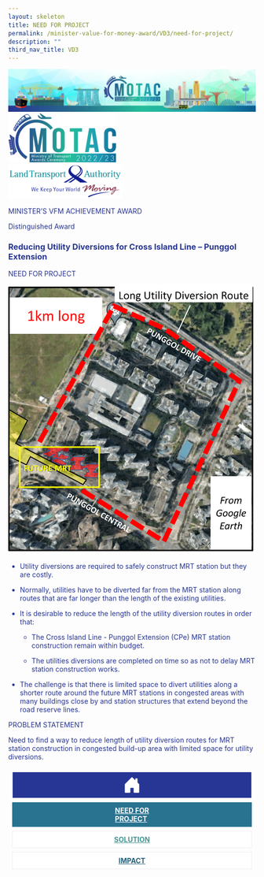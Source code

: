 ```yaml
---
layout: skeleton
title: NEED FOR PROJECT
permalink: /minister-value-for-money-award/VD3/need-for-project/
description: ""
third_nav_title: VD3
---
```

<style type="text/css">
   .text-pri {
     color: #273592;
   }

   .nav-tabs {
     border-bottom: none !important;
     overflow: hidden !important;
   }

   .nav-link {
     margin: 8px !important;
     border-radius: 0px !important;
     font-weight: 700 !important;
     padding: 0.5rem 2.8rem !important;
   }

   .link-home {
     border: 1px solid #eee !important;
     color: #fff !important;
     background: rgb(39, 54, 149) !important;
     display: flex;
     justify-content: center;
     align-items: center;
   }

   .link-project {
     border: 1px solid #eee !important;
     color: rgb(83, 114, 122) !important;
     background-color: #fff !important;
     display: flex;
     justify-content: center;
     align-items: center;
   }

   .link-project.active {
     border: none !important;
     color: #fff !important;
     background: rgb(41, 115, 144) !important;
   }

   .link-solution {
     border: 1px solid #eee !important;
     color: rgb(69, 148, 145) !important;
     background-color: #fff !important;
     display: flex;
     justify-content: center;
     align-items: center;
   }

   .link-solution.active {
     border: none !important;
     color: #fff !important;
     background: rgb(34, 155, 189) !important;
   }

   .link-impact {
     border: 1px solid #eee !important;
     color: rgb(41, 95, 120) !important;
     background-color: #fff !important;
     display: flex;
     justify-content: center;
     align-items: center;
   }

   .link-impact.active {
     border: none !important;
     color: #fff !important;
     background: rgb(10, 91, 142) !important;
   }
 </style>
<img src="/images/hero.png" class="img-fluid"  alt="hero"/>
 <div class="container-fluid py-5 card-bg text-pri my-5">
   <div class="row">
     <div class="col-sm-12 pt-4 pb-3 text-center">
       <img src="/images/Logos/MOTAC_header.png" alt="motac logo" class="img-fluid" />
     </div>
   </div>
   <div class="row border border-4 border-info">
     <div class="col-sm-4 py-3 text-center d-flex flex-column align-items-center justify-content-center">
       <img src="/images/Logos/LTA.png" class="img-fluid" alt="LTA" />
     </div>
     <div class="col-sm-8 py-3 text-center bg-primary d-flex justify-content-center flex-column aligin-items-center">
       <p class="mb-1 text-light font-weight-bold raleway-font"> MINISTER’S VFM ACHIEVEMENT AWARD </p>
       <p class="mb-0 distinguished-award">Distinguished Award</p>
     </div>
   </div>
   <div class="row">
     <div class="col-12 py-3">
       <h3 class="text-center font-weight-bold"> Reducing Utility Diversions for Cross Island Line – Punggol Extension </h3>
     </div>
     <div class="col-sm-12 text-center py-2 my-2 bg-secondary">
       <p class="mb-0 h3 font-weight-bold text-uppercase"> NEED FOR PROJECT​ </p>
     </div>
     <div class="col-sm-12 py-4">
       <div class="row py-2">
         <div class="col-sm-6 mx-auto text-center">
           <img src="/images/VFM/VD3/VD3 NeedforProject.png" class="img-fluid border border-5 border-primary" alt="" />
         </div>
         <div class="col-sm-12 py-2">
           <ul class="text-pri">
             <li>
               <p> Utility diversions are required to safely construct MRT station but they are costly. ​ </p>
             </li>
             <li>
               <p> Normally, utilities have to be diverted far from the MRT station along routes that are far longer than the length of the existing utilities. ​ </p>
             </li>
             <li>
               <p> It is desirable to reduce the length of the utility diversion routes in order that: ​ </p>
               <ul>
                 <li>
                   <p> The Cross Island Line - Punggol Extension (CPe) MRT station construction remain within budget.​ </p>
                 </li>
                 <li>
                   <p> The utilities diversions are completed on time so as not to delay MRT station construction works. ​ </p>
                 </li>
               </ul>
             </li>
             <li>
               <p> The challenge is that there is limited space to divert utilities along a shorter route around the future MRT stations in congested areas with many buildings close by and station structures that extend beyond the road reserve lines. ​ </p>
             </li>
           </ul>
         </div>
       </div>
     </div>
   </div>
   <div class="row">
     <div class="col-sm-12 text-center py-2 my-2 bg-secondary">
       <p class="mb-0 h3 font-weight-bold text-uppercase"> PROBLEM STATEMENT </p>
     </div>
     <div class="col-sm-12 py-2">
       <p class="mb-0 font-weight-bold"> Need to find a way to reduce length of utility diversion routes for MRT station construction in congested build-up area with limited space for utility diversions. </p>
     </div>
   </div>
   <nav>
     <div class="nav nav-tabs nav-fill" id="nav-tab" role="tablist">
       <a class="nav-link text-uppercase link-home text-decoration-none" id="nav-home-tab" href="/minister-value-for-money-award/VD3/home/">
         <svg xmlns="http://www.w3.org/2000/svg" width="36" height="36" fill="currentColor" class="bi bi-house-door-fill" viewBox="0 0 16 16">
           <path d="M6.5 14.5v-3.505c0-.245.25-.495.5-.495h2c.25 0 .5.25.5.5v3.5a.5.5 0 0 0 .5.5h4a.5.5 0 0 0 .5-.5v-7a.5.5 0 0 0-.146-.354L13 5.793V2.5a.5.5 0 0 0-.5-.5h-1a.5.5 0 0 0-.5.5v1.293L8.354 1.146a.5.5 0 0 0-.708 0l-6 6A.5.5 0 0 0 1.5 7.5v7a.5.5 0 0 0 .5.5h4a.5.5 0 0 0 .5-.5Z" />
         </svg>
       </a>
       <a class="nav-link link-project active text-decoration-none" id="nav-project-tab" href="/minister-value-for-money-award/VD3/need-for-project/"> NEED FOR <br /> PROJECT </a>
       <a class="nav-link link-solution text-decoration-none" id="nav-solution-tab" href="/minister-value-for-money-award/VD3/solution/"> SOLUTION</a>
       <a class="nav-link link-impact text-decoration-none" id="nav-impact-tab" href="/minister-value-for-money-award/VD3/impact/"> IMPACT</a>
     </div>
   </nav>
 </div>